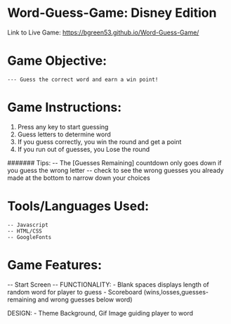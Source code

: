# Word-Guess-Game: Disney Edition
Link to Live Game: https://bgreen53.github.io/Word-Guess-Game/
# Game Objective:
    --- Guess the correct word and earn a win point! 
# Game Instructions:
 1. Press any key to start guessing
 2. Guess letters to determine word 
 3. If you guess correctly, you win the round and get a point
 4. If you run out of guesses, you Lose the round
 
 ####### Tips: 
   -- The [Guesses Remaining] countdown only goes down if you guess the wrong letter
   -- check to see the wrong guesses you already made at the bottom to narrow down your choices
# Tools/Languages Used:
    -- Javascript 
    -- HTML/CSS 
    -- GoogleFonts
# Game Features:
 -- Start Screen
  -- FUNCTIONALITY:
    - Blank spaces displays length of random word for player to guess
    - Scoreboard (wins,losses,guesses-remaining and wrong guesses below word) 
    
  DESIGN: 
    - Theme Background, Gif Image guiding player to word 
